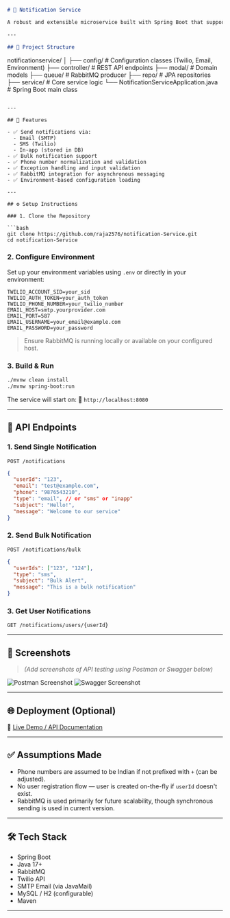 ```markdown
# 📢 Notification Service

A robust and extensible microservice built with Spring Boot that supports sending notifications via **Email**, **SMS**, and **In-App**. It uses RabbitMQ for queuing and supports both single and bulk notification delivery.

---

## 📁 Project Structure

```

notificationservice/
│
├── config/                # Configuration classes (Twilio, Email, Environment)
├── controller/            # REST API endpoints
├── modal/                 # Domain models
├── queue/                 # RabbitMQ producer
├── repo/                  # JPA repositories
├── service/               # Core service logic
└── NotificationServiceApplication.java  # Spring Boot main class

````

---

## 🚀 Features

- ✅ Send notifications via:
  - Email (SMTP)
  - SMS (Twilio)
  - In-app (stored in DB)
- ✅ Bulk notification support
- ✅ Phone number normalization and validation
- ✅ Exception handling and input validation
- ✅ RabbitMQ integration for asynchronous messaging
- ✅ Environment-based configuration loading

---

## ⚙️ Setup Instructions

### 1. Clone the Repository

```bash
git clone https://github.com/raja2576/notification-Service.git
cd notification-Service
````

### 2. Configure Environment

Set up your environment variables using `.env` or directly in your environment:

```
TWILIO_ACCOUNT_SID=your_sid
TWILIO_AUTH_TOKEN=your_auth_token
TWILIO_PHONE_NUMBER=your_twilio_number
EMAIL_HOST=smtp.yourprovider.com
EMAIL_PORT=587
EMAIL_USERNAME=your_email@example.com
EMAIL_PASSWORD=your_password
```

> Ensure RabbitMQ is running locally or available on your configured host.

### 3. Build & Run

```bash
./mvnw clean install
./mvnw spring-boot:run
```

The service will start on:
📍 `http://localhost:8080`

---

## 🔌 API Endpoints

### 1. Send Single Notification

`POST /notifications`

```json
{
  "userId": "123",
  "email": "test@example.com",
  "phone": "9876543210",
  "type": "email", // or "sms" or "inapp"
  "subject": "Hello!",
  "message": "Welcome to our service"
}
```

### 2. Send Bulk Notification

`POST /notifications/bulk`

```json
{
  "userIds": ["123", "124"],
  "type": "sms",
  "subject": "Bulk Alert",
  "message": "This is a bulk notification"
}
```

### 3. Get User Notifications

`GET /notifications/users/{userId}`

---

## 🧪 Screenshots

> *(Add screenshots of API testing using Postman or Swagger below)*

![Postman Screenshot](screenshots/postman-send.png)
![Swagger Screenshot](screenshots/swagger-ui.png)

---

## 🌐 Deployment (Optional)

🔗 [Live Demo / API Documentation](https://your-deployment-url.com)

---

## ✅ Assumptions Made

* Phone numbers are assumed to be Indian if not prefixed with `+` (can be adjusted).
* No user registration flow — user is created on-the-fly if `userId` doesn't exist.
* RabbitMQ is used primarily for future scalability, though synchronous sending is used in current version.

---

## 🛠️ Tech Stack

* Spring Boot
* Java 17+
* RabbitMQ
* Twilio API
* SMTP Email (via JavaMail)
* MySQL / H2 (configurable)
* Maven

---



```

